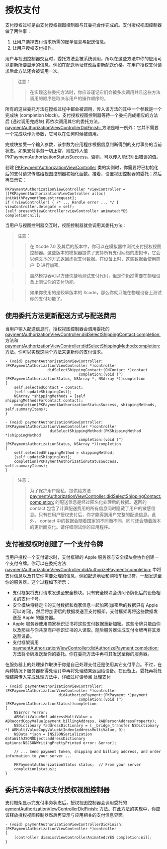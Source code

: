 # 授权支付

支付授权过程是由支付授权视图控制器与其委托合作完成的。支付授权视图控制器做了两件事：

 1. 让用户选择支付请求所需的账单信息与配送信息。
 2. 让用户授权支付操作。

用户与视图控制器交互时，委托方法会被系统调用，所以在这些方法中你的应用可以更新所要显示的信息。例如在配送地址修改后更新配送价格。在用户授权支付请求后此方法还会被调用一次。

> 注意：
> > 在实现这些委托方法时，你应该谨记它们会被多次调用并且这些方法调用的顺序是取决与用户的操作顺序的。

所有的这些委托方法在授权过程中都会被调用，传入该方法的其中一个参数是一个完成块 (completion block)。支付授权视图控制器等待一个委托完成相应的方法后 (通过调用完成块) 再依次调用其它的委托方法。[paymentAuthorizationViewControllerDidFinish: ](https://developer.apple.com/library/ios/documentation/PassKit/Reference/PKPaymentAuthorizationViewControllerDelegate_Ref/index.html#//apple_ref/occ/intfm/PKPaymentAuthorizationViewControllerDelegate/paymentAuthorizationViewControllerDidFinish:) 方法是唯一例外：它并不需要一个完成块作为参数，它可以在任何时候被调用。

完成块接受一个输入参数，该参数为应用程序根据信息判断得到的支付事务的当前状态。如果支付事务一切正常，则应传入值 PKPaymentAuthorizationStatusSuccess。否则，可以传入能识别出错误的值。

创建 [PKPaymentAuthorizationViewController](https://developer.apple.com/library/ios/documentation/PassKit/Reference/PKPaymentAuthorizationViewController_Ref/index.html#//apple_ref/occ/cl/PKPaymentAuthorizationViewController) 类的实例时，你需要将已初始化后的支付请求传递给视图控制器初始化函数。接着，设置视图控制器的委托；然后再显示它：

```
PKPaymentAuthorizationViewController *viewController = [[PKPaymentAuthorizationViewController alloc] initWithPaymentRequest:request];
if (!viewController) { /* ... Handle error ... */ }
viewController.delegate = self;
[self presentViewController:viewController animated:YES completion:nil];
```

当用户与视图控制器交互时，视图控制器就会调用其委托方法：

> 注意：
> > 在 Xcode 7.0 及其后的版本中，你可以在模拟器中测试支付授权视图控制器。这些版本的模拟器提供了支持所有支付网络的虚拟卡，它会以纯文本的方式返回虚拟支付数据。在设备上时，这些数据会使用商户 ID 进行加密。

> > 虽然模拟器可以方便快捷地测试支付代码，但是你仍然需要在物理设备上测试你的支付功能。

> > 如果你使用的是较早版本的 Xcode，那么你就只能在物理设备上测试你的支付功能了。

## 使用委托方法更新配送方式与配送费用

当用户输入配送信息时，授权视图控制器会调用委托的 [paymentAuthorizationViewController:didSelectShippingContact:completion:](https://developer.apple.com/library/ios/documentation/PassKit/Reference/PKPaymentAuthorizationViewControllerDelegate_Ref/index.html#//apple_ref/occ/intfm/PKPaymentAuthorizationViewControllerDelegate/paymentAuthorizationViewController:didSelectShippingContact:completion:) 方法和 [paymentAuthorizationViewController:didSelectShippingMethod:completion:](https://developer.apple.com/library/ios/documentation/PassKit/Reference/PKPaymentAuthorizationViewControllerDelegate_Ref/index.html#//apple_ref/occ/intfm/PKPaymentAuthorizationViewControllerDelegate/paymentAuthorizationViewController:didSelectShippingMethod:completion:) 方法。你可以实现这两个方法来更新你的支付请求。

```
- (void) paymentAuthorizationViewController:(PKPaymentAuthorizationViewController *)controller
                   didSelectShippingContact:(CNContact *)contact
                                 completion:(void (^)(PKPaymentAuthorizationStatus, NSArray *, NSArray *))completion
{
    self.selectedContact = contact;
    [self updateShippingCost];
    NSArray *shippingMethods = [self shippingMethodsForContact:contact];
    completion(PKPaymentAuthorizationStatusSuccess, shippingMethods, self.summaryItems);
}
 
- (void) paymentAuthorizationViewController:(PKPaymentAuthorizationViewController *)controller
                    didSelectShippingMethod:(PKShippingMethod *)shippingMethod
                                 completion:(void (^)(PKPaymentAuthorizationStatus, NSArray *))completion
{
    self.selectedShippingMethod = shippingMethod;
    [self updateShippingCost];
    completion(PKPaymentAuthorizationStatusSuccess, self.summaryItems);
}
```

> 注意：
> > 为了保护用户隐私，提供给方法 [paymentAuthorizationViewController:didSelectShippingContact:completion:](https://developer.apple.com/library/ios/documentation/PassKit/Reference/PKPaymentAuthorizationViewControllerDelegate_Ref/index.html#//apple_ref/occ/intfm/PKPaymentAuthorizationViewControllerDelegate/paymentAuthorizationViewController:didSelectShippingContact:completion:) 的配送信息是经过匿名化处理后的数据。返回的 contact 包含了计算配送费用的所有信息同时隐藏了用户的敏感信息。只有在用户授权支付后，你才能得到用户完整的配送信息。此外， contact 中的数据会随着国家的不同而不同，同时还会随着版本的更新而变化。请仔细测试你的应用程序。

## 支付被授权时创建了一个支付令牌

当用户授权一个支付请求时，支付框架的 Apple 服务器与安全模块会协作创建一个支付令牌。你可以在委托方法 [paymentAuthorizationViewController:didAuthorizePayment:completion:](https://developer.apple.com/library/ios/documentation/PassKit/Reference/PKPaymentAuthorizationViewControllerDelegate_Ref/index.html#//apple_ref/occ/intfm/PKPaymentAuthorizationViewControllerDelegate/paymentAuthorizationViewController:didAuthorizePayment:completion:) 中将支付信息以及其它你需要处理的信息，例如配送地址和购物车标识符，一起发送至你的服务器。这个过程如下所示：

- 支付框架将支付请求发送至安全模块。只有安全模块会访问令牌化后的设备相关的支付卡号。
- 安全模块将特定卡的支付数据和商家信息一起加密(加密后的数据只有 Apple 可以访问)，然后将加密后的数据发送至支付框架。支付框架再将这些数据发送至 Apple 的服务器。
- Apple 服务器使用商家标识证书将这些支付数据重新加密。这些令牌只能由你以及那些与你共享商户标识证书的人读取。随后服务器生成支付令牌再将其发送至设备。
- 支付框架调用 [paymentAuthorizationViewController:didAuthorizePayment:completion:](https://developer.apple.com/library/ios/documentation/PassKit/Reference/PKPaymentAuthorizationViewControllerDelegate_Ref/index.html#//apple_ref/occ/intfm/PKPaymentAuthorizationViewControllerDelegate/paymentAuthorizationViewController:didAuthorizePayment:completion:)  方法将令牌发送至你的委托。你在委托方法中再将其发送至你的服务器。

在服务器上的处理操作取决于你是自己处理支付还是使用其它支付平台。不过，在两种情况下服务器都得处理订单再将处理结果返回给设备。在设备上，委托再将处理结果传入完成处理方法中，详细过程请参阅 [处理支付](.\processing-payments.md)

```
- (void) paymentAuthorizationViewController:(PKPaymentAuthorizationViewController *)controller
                        didAuthorizePayment:(PKPayment *)payment
                                 completion:(void (^)(PKPaymentAuthorizationStatus))completion
{
    NSError *error;
    ABMultiValueRef addressMultiValue = ABRecordCopyValue(payment.billingAddress, kABPersonAddressProperty);
    NSDictionary *addressDictionary = (__bridge_transfer NSDictionary *) ABMultiValueCopyValueAtIndex(addressMultiValue, 0);
    NSData *json = [NSJSONSerialization dataWithJSONObject:addressDictionary options:NSJSONWritingPrettyPrinted error: &error];
 
    // ... Send payment token, shipping and billing address, and order information to your server ...
 
    PKPaymentAuthorizationStatus status;  // From your server
    completion(status);
}
```

## 委托方法中释放支付授权视图控制器

支付框架显示完支付事务状态后，授权视图控制器会调用委托的 [aymentAuthorizationViewControllerDidFinish:](https://developer.apple.com/library/ios/documentation/PassKit/Reference/PKPaymentAuthorizationViewControllerDelegate_Ref/index.html#//apple_ref/occ/intfm/PKPaymentAuthorizationViewControllerDelegate/paymentAuthorizationViewControllerDidFinish:) 方法。在此方法的实现中，你应该释放授权视图控制器然后再显示与应用相关的支付信息界面。

```
- (void) paymentAuthorizationViewControllerDidFinish:(PKPaymentAuthorizationViewController *)controller
{
    [controller dismissViewControllerAnimated:YES completion:nil];
}
```